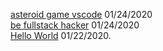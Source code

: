 [asteroid game vscode](https://raw.githubusercontent.com/Arshiamidos/asteroid-announce-blog/master/README.md) 01/24/2020     
[be fullstack hacker](https://raw.githubusercontent.com/Arshiamidos/be-fullstack-hacker-blog/master/README.md)  01/24/2020      
[Hello World](https://arshiamidos.github.io/blog/?id=https://raw.githubusercontent.com/Arshiamidos/hello-world-blog/master/README.md) 01/22/2020.  
